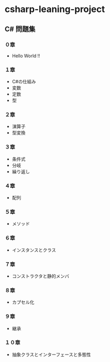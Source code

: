 # csharp-leaning-project
## C# 問題集
### ０章
* Hello World !!
### １章
* C#の仕組み
* 変数
* 定数
* 型
### ２章
* 演算子
* 型変換
### ３章
* 条件式
* 分岐
* 繰り返し
### ４章
* 配列
### ５章
* メソッド
### ６章
* インスタンスとクラス
### ７章
* コンストラクタと静的メンバ
### ８章
* カプセル化
### ９章
* 継承
### １０章
* 抽象クラスとインターフェースと多態性
